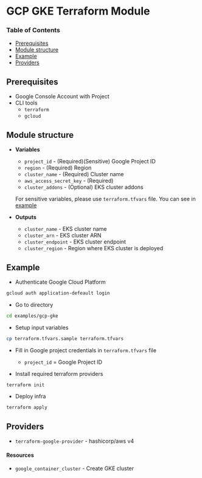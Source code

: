 # GCP GKE Terraform Module

### Table of Contents

- [Prerequisites](#prerequisites)
- [Module structure](#module-structure)
- [Example](#example)
- [Providers](#providers)

## Prerequisites

- Google Console Account with Project
- CLI tools
  - `terraform`
  - `gcloud`

## Module structure

- **Variables**

  - `project_id` - (Required)(Sensitive) Google Project ID
  - `region` - (Required) Region
  - `cluster_name` - (Required) Cluster name
  - `aws_access_secret_key` - (Required)
  - `cluster_addons` - (Optional) EKS cluster addons

  For sensitive variables, please use `terraform.tfvars` file. You can see in [example](#example)

- **Outputs**

  - `cluster_name` - EKS cluster name
  - `cluster_arn` - EKS cluster ARN
  - `cluster_endpoint` - EKS cluster endpoint
  - `cluster_region` - Region where EKS cluster is deployed

## Example

- Authenticate Google Cloud Platform

```bash
gcloud auth application-defeault login
```

- Go to directory

```bash
cd examples/gcp-gke
```

- Setup input variables

```bash
cp terraform.tfvars.sample terraform.tfvars
```

- Fill in Google project credentials in `terraform.tfvars` file

  - `project_id` = Google Project ID

- Install required terraform providers

```bash
terraform init
```

- Deploy infra

```bash
terraform apply
```

## Providers

- `terraform-google-provider` - hashicorp/aws v4

#### Resources

- `google_container_cluster` - Create GKE cluster
